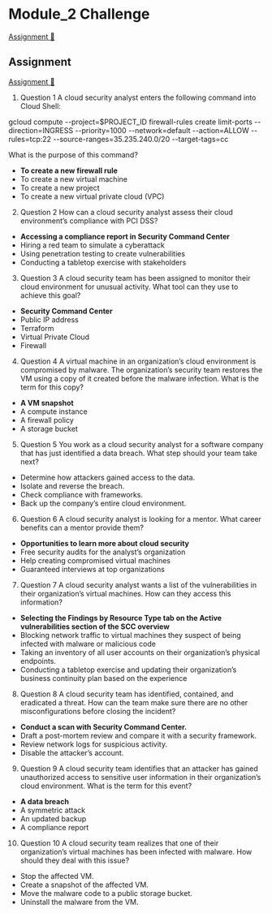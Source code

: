 # Module_2 Challenge

[Assignment 🔗](https://www.coursera.org/learn/put-it-all-together-prepare-for-a-cloud-security-analyst-job/assignment-submission/mzgo6/module-2-challenge)

## Assignment

[Assignment 🔗](https://www.coursera.org/learn/put-it-all-together-prepare-for-a-cloud-security-analyst-job/assignment-submission/mzgo6/module-2-challenge/attempt)

1.  Question 1
    A cloud security analyst enters the following command into Cloud Shell:

gcloud compute --project=$PROJECT_ID firewall-rules create limit-ports --direction=INGRESS --priority=1000 --network=default --action=ALLOW --rules=tcp:22 --source-ranges=35.235.240.0/20 --target-tags=cc

What is the purpose of this command?

- **To create a new firewall rule**
- To create a new virtual machine
- To create a new project
- To create a new virtual private cloud (VPC)

2. Question 2
   How can a cloud security analyst assess their cloud environment’s compliance with PCI DSS?

- **Accessing a compliance report in Security Command Center**
- Hiring a red team to simulate a cyberattack
- Using penetration testing to create vulnerabilities
- Conducting a tabletop exercise with stakeholders

3. Question 3
   A cloud security team has been assigned to monitor their cloud environment for unusual activity. What tool can they use to achieve this goal?

- **Security Command Center**
- Public IP address
- Terraform
- Virtual Private Cloud
- Firewall

4. Question 4
   A virtual machine in an organization’s cloud environment is compromised by malware. The organization’s security team restores the VM using a copy of it created before the malware infection. What is the term for this copy?

- **A VM snapshot**
- A compute instance
- A firewall policy
- A storage bucket

5. Question 5
   You work as a cloud security analyst for a software company that has just identified a data breach. What step should your team take next?

- Determine how attackers gained access to the data.
- Isolate and reverse the breach.
- Check compliance with frameworks.
- Back up the company’s entire cloud environment.

6. Question 6
   A cloud security analyst is looking for a mentor. What career benefits can a mentor provide them?

- **Opportunities to learn more about cloud security**
- Free security audits for the analyst’s organization
- Help creating compromised virtual machines
- Guaranteed interviews at top organizations

7. Question 7
   A cloud security analyst wants a list of the vulnerabilities in their organization’s virtual machines. How can they access this information?

- **Selecting the Findings by Resource Type tab on the Active vulnerabilities section of the SCC overview**
- Blocking network traffic to virtual machines they suspect of being infected with malware or malicious code
- Taking an inventory of all user accounts on their organization’s physical endpoints.
- Conducting a tabletop exercise and updating their organization’s business continuity plan based on the experience

8. Question 8
   A cloud security team has identified, contained, and eradicated a threat. How can the team make sure there are no other misconfigurations before closing the incident?

- **Conduct a scan with Security Command Center.**
- Draft a post-mortem review and compare it with a security framework.
- Review network logs for suspicious activity.
- Disable the attacker’s account.

9. Question 9
   A cloud security team identifies that an attacker has gained unauthorized access to sensitive user information in their organization’s cloud environment. What is the term for this event?

- **A data breach**
- A symmetric attack
- An updated backup
- A compliance report

10. Question 10
    A cloud security team realizes that one of their organization’s virtual machines has been infected with malware. How should they deal with this issue?

- Stop the affected VM.
- Create a snapshot of the affected VM.
- Move the malware code to a public storage bucket.
- Uninstall the malware from the VM.
